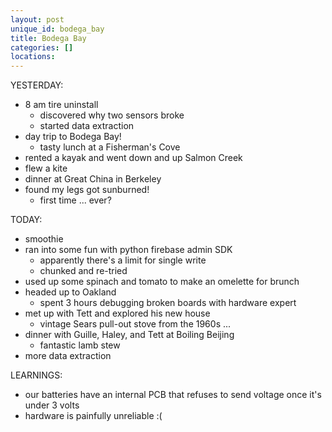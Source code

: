 ```yaml
---
layout: post
unique_id: bodega_bay
title: Bodega Bay
categories: []
locations: 
---
```


YESTERDAY:
* 8 am tire uninstall
  * discovered why two sensors broke
  * started data extraction
* day trip to Bodega Bay!
  * tasty lunch at a Fisherman's Cove
* rented a kayak and went down and up Salmon Creek
* flew a kite
* dinner at Great China in Berkeley
* found my legs got sunburned!
  * first time ... ever?

TODAY:
* smoothie
* ran into some fun with python firebase admin SDK
  * apparently there's a limit for single write
  * chunked and re-tried
* used up some spinach and tomato to make an omelette for brunch
* headed up to Oakland
  * spent 3 hours debugging broken boards with hardware expert
* met up with Tett and explored his new house
  * vintage Sears pull-out stove from the 1960s ...
* dinner with Guille, Haley, and Tett at Boiling Beijing
  * fantastic lamb stew
* more data extraction

LEARNINGS:
* our batteries have an internal PCB that refuses to send voltage once it's under 3 volts
* hardware is painfully unreliable :(
